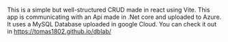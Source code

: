 This is a simple but well-structured CRUD made in react using Vite. This app is communicating with an Api made in .Net core and uploaded to Azure. It uses a MySQL Database uploaded in google Cloud. You can check it out in https://tomas1802.github.io/dblab/
 
